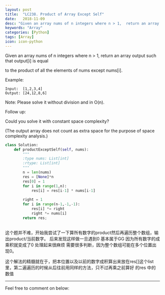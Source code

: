 ```yaml
---
layout: post
title:  "LC238. Product of Array Except Self"
date:   2018-11-09
desc: "Given an array nums of n integers where n > 1,  return an array output such that output[i] is equal to the product of all the elements of nums except nums[i]."
keywords: "Array"
categories: [Python]
tags: [Array]
icon: icon-python
---
```

Given an array nums of n integers where n > 1,  return an array output such that output[i] is equal 

to the product of all the elements of nums except nums[i].


Example:

```
Input:  [1,2,3,4]
Output: [24,12,8,6]
```
Note: Please solve it without division and in O(n).


Follow up:

Could you solve it with constant space complexity? 

(The output array does not count as extra space for the purpose of space complexity analysis.)
```python
class Solution:
    def productExceptSelf(self, nums):
        """
        :type nums: List[int]
        :rtype: List[int]
        """
        n = len(nums)
        res = [None]*n
        res[0] = 1
        for i in range(1,n):
            res[i] = res[i-1] * nums[i-1]
        
        right = 1
        for i in range(n-1,-1,-1):
            res[i] *= right
            right *= nums[i]
        return res;
        
```
这个题并不难，开始我尝试了一下算所有数字的product然后再遍历整个数组，输出product/当前数字。 后来发现这样做一旦遇到0 基本属于GG
因为所有数字的成乘积就变成了0 处理起来很麻烦 需要很多判断，因为整个数组可能在多个位置出现0。

这个解法的精髓就在于，把本位置以及以前的数字成积算出来放在res[]这个list 里，第二遍遍历的时候从后往前用同样的方法，只不过再乘之前算好
的res 中的数值

---

Feel free to comment on below: